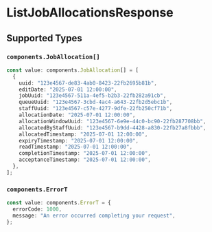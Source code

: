 # ListJobAllocationsResponse


## Supported Types

### `components.JobAllocation[]`

```typescript
const value: components.JobAllocation[] = [
  {
    uuid: "123e4567-de83-4ab0-8423-22fb2695b81b",
    editDate: "2025-07-01 12:00:00",
    jobUuid: "123e4567-511a-4ef5-b2b3-22fb282a91cb",
    queueUuid: "123e4567-3cbd-4ac4-a643-22fb2d5ebc1b",
    staffUuid: "123e4567-c57e-4277-9dfe-22fb250cf71b",
    allocationDate: "2025-07-01 12:00:00",
    allocationWindowUuid: "123e4567-6e9e-44c0-bc90-22fb287708bb",
    allocatedByStaffUuid: "123e4567-b9dd-4428-a830-22fb27a8fbbb",
    allocatedTimestamp: "2025-07-01 12:00:00",
    expiryTimestamp: "2025-07-01 12:00:00",
    readTimestamp: "2025-07-01 12:00:00",
    completionTimestamp: "2025-07-01 12:00:00",
    acceptanceTimestamp: "2025-07-01 12:00:00",
  },
];
```

### `components.ErrorT`

```typescript
const value: components.ErrorT = {
  errorCode: 1000,
  message: "An error occurred completing your request",
};
```

